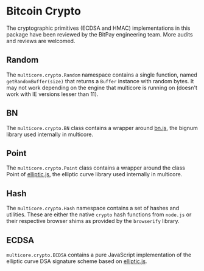 # Bitcoin Crypto

The cryptographic primitives (ECDSA and HMAC) implementations in this package have been reviewed by the BitPay engineering team. More audits and reviews are welcomed.

## Random

The `multicore.crypto.Random` namespace contains a single function, named `getRandomBuffer(size)` that returns a `Buffer` instance with random bytes. It may not work depending on the engine that multicore is running on (doesn't work with IE versions lesser than 11).

## BN

The `multicore.crypto.BN` class contains a wrapper around [bn.js](https://github.com/indutny/bn.js), the bignum library used internally in multicore.

## Point

The `multicore.crypto.Point` class contains a wrapper around the class Point of [elliptic.js](https://github.com/indutny/elliptic), the elliptic curve library used internally in multicore.

## Hash

The `multicore.crypto.Hash` namespace contains a set of hashes and utilities. These are either the native `crypto` hash functions from `node.js` or their respective browser shims as provided by the `browserify` library.

## ECDSA

`multicore.crypto.ECDSA` contains a pure JavaScript implementation of the elliptic curve DSA signature scheme based on [elliptic.js](https://github.com/indutny/elliptic).
